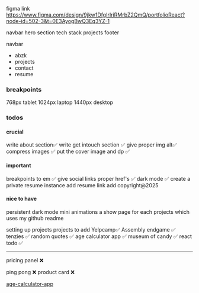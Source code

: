 figma link 
https://www.figma.com/design/9jkw1DfgIrIriRMrbZ2QmQ/portfolioReact?node-id=502-3&t=0E3AyogBwQ3Eq3YZ-1



navbar
hero section
tech stack
projects
footer

navbar
- abzk
- projects
- contact
- resume


### breakpoints
768px tablet
1024px laptop
1440px desktop



### todos
#### crucial
write about section✅
write get intouch section ✅
give proper img alt✅
compress images ✅
put the cover image and dp ✅
#### important
breakpoints to em ✅
give social links proper href's ✅
dark mode ✅
create a private resume instance
add resume link
add copyright@2025
#### nice to have
persistent dark mode
mini animations
a show page for each projects which uses my github readme



setting up projects
 projects to add
 Yelpcamp✅
 Assembly endgame ✅
 tenzies ✅
 random quotes ✅
age calculator app ✅
 museum of candy ✅
react todo ✅

 ---
 

 pricing panel ❌

 ping pong ❌
 product card ❌

 <!-- mockup links -->

[age-calculator-app](https://www.minimalmockups.com/mockup/iphone-and-ipad-mockup-01/)